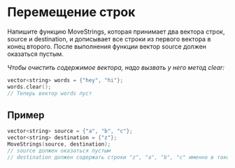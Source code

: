 # Перемещение строк

Напишите функцию MoveStrings, которая принимает два вектора строк, source и destination, и дописывает все строки из первого вектора в конец второго. После выполнения функции вектор source должен оказаться пустым.

_Чтобы очистить содержимое вектора, надо вызвать у него метод clear:_
```c++
vector<string> words = {"hey", "hi"};
words.clear();
// Теперь вектор words пуст
```
## Пример

```c++
vector<string> source = {"a", "b", "c"};
vector<string> destination = {"z"};
MoveStrings(source, destination);
// source должен оказаться пустым
// destination должен содержать строки "z", "a", "b", "c" именно в таком порядке
```